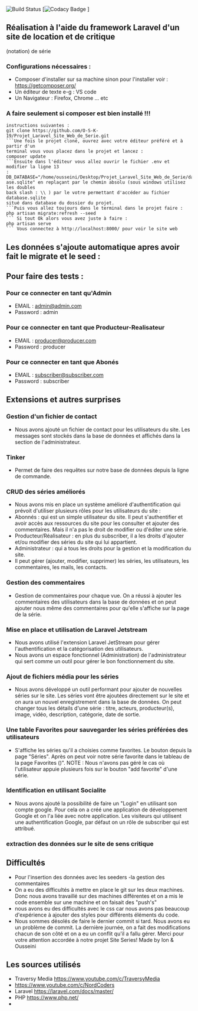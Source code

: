 ![Build
Status](https://github.com/dbeley/senscritiquescraper/workflows/CI/badge.svg)
[![Codacy
Badge](https://api.codacy.com/project/badge/Grade/e95f1fcf5d2e47b480a3ef9c98ce1b1d)
]
## Réalisation à l'aide du framework Laravel d'un site de location et de critique
(notation) de série
### Configurations nécessaires :
- Composer d'installer sur sa machine sinon pour l'installer voir :
https://getcomposer.org/
- Un éditeur de texte e-g : VS code
- Un Navigateur : Firefox, Chrome ... etc
### A faire seulement si composer est bien installé !!!
````A partir du terminal (Linux et Mac) ou gitbash (Windows), suivre les
instructions suivantes :
git clone https://github.com/O-S-K-19/Projet_Laravel_Site_Web_de_Serie.git
```Une fois le projet cloné, ouvrez avec votre éditeur préféré et à partir d'un
terminal vous vous placez dans le projet et lancez :
composer update
```Ensuite dans l'éditeur vous allez ouvrir le fichier .env et modifier la ligne 13
:
DB_DATABASE="/home/ousseini/Desktop/Projet_Laravel_Site_Web_de_Serie/database/datab
ase.sqlite" en replaçant par le chemin absolu (sous windows utilisez les doubles
back slash : \\ ) par le votre permettant d'accéder au fichier database.sqlite
situé dans database du dossier du projet.
```Puis vous allez toujours dans le terminal dans le projet faire :
php artisan migrate:refresh --seed
``` Si tout Ok alors vous avez juste à faire :
php artisan serve
``` Vous connectez à http://localhost:8000/ pour voir le site web
````
## Les données s'ajoute automatique apres avoir fait le migrate et le seed :
## Pour faire des tests :
### Pour ce connecter en tant qu'Admin
- EMAIL : admin@admin.com
- Password : admin
### Pour ce connecter en tant que Producteur-Realisateur
- EMAIL : producer@producer.com
- Password : producer
### Pour ce connecter en tant que Abonés
- EMAIL : subscriber@subscriber.com
- Password : subscriber

## Extensions et autres surprises
### Gestion d'un fichier de contact
- Nous avons ajouté un fichier de contact pour les utilisateurs du site. Les
messages sont stockés dans la base de données et affichés dans la section de
l'administrateur.
### Tinker
- Permet de faire des requêtes sur notre base de données depuis la ligne de
commande.
### CRUD des séries améliorés
- Nous avons mis en place un système amélioré d'authentification qui prévoit
d'utiliser plusieurs rôles pour les utilisateurs du site :
- Abonnés : qui est un simple utilisateur du site. Il peut s'authentifier et
avoir accès aux ressources du site pour les consulter et ajouter des commentaires.
Mais il n'a pas le droit de modifier ou d'éditer une série.
- Producteur/Réalisateur : en plus du subscriber, il a les droits d'ajouter
et/ou modifier des séries du site qui lui appartient.
- Administrateur : qui a tous les droits pour la gestion et la modification du
site.
- Il peut gérer (ajouter, modifier, supprimer) les séries, les
utilisateurs, les commentaires, les mails, les contacts.
### Gestion des commentaires
- Gestion de commentaires pour chaque vue. On a réussi à ajouter les commentaires
des utilisateurs dans la base de données et on peut ajouter nous même des
commentaires pour qu'elle s'affiche sur la page de la série.
### Mise en place et utilisation de Laravel Jetstream
- Nous avons utilisé l'extension Laravel JetStream pour gérer l'authentification
et la catégorisation des utilisateurs.
- Nous avons un espace fonctionnel (Administration) de l'administrateur qui sert
comme un outil pour gérer le bon fonctionnement du site.
### Ajout de fichiers média pour les séries
- Nous avons développé un outil performant pour ajouter de nouvelles séries sur
le site. Les séries vont être ajoutées directement sur le site et on aura un nouvel
enregistrement dans la base de données. On peut changer tous les détails d'une
série : titre, acteurs, producteur(s), image, vidéo, description, catégorie, date
de sortie.
### Une table Favorites pour sauvegarder les séries préférées des utilisateurs
- S'affiche les séries qu'il a choisies comme favorites. Le bouton depuis la page
"Séries". Après on peut voir notre série favorite dans le tableau de la page
Favorites ()".
NOTE : Nous n'avons pas géré le cas où l'utilisateur appuie plusieurs fois sur
le bouton "add favorite" d'une série.
### Identification en utilisant Socialite
- Nous avons ajouté la possibilité de faire un "Login" en utilisant son compte
google. Pour cela on a créé une application de développement Google et on l'a liée
avec notre application. Les visiteurs qui utilisent une authentification Google,
par défaut on un rôle de subscriber qui est attribué.
### extraction des données sur le site de sens critique
## Difficultés
- Pour l'insertion des données avec les seeders
-la gestion des commentaires
- On a eu des difficultés à mettre en place le git sur les deux machines. Donc
nous avons travaillé sur des machines différentes et on a mis le code ensemble sur
une machine et on faisait des "push's"
- nous avons eu des difficultés avec le css car nous avons pas beaucoup
d'expérience à ajouter des styles pour différents éléments du code.
- Nous sommes désolés de faire le dernier commit si tard. Nous avons eu un
problème de commit. La dernière journée, on a fait des modifications chacun de son
côté et on a eu un conflit qu'il a fallu gérer.
Merci pour votre attention accordée à notre projet Site Series!
Made by Ion & Ousseini
## Les sources utilisés
- Traversy Media https://www.youtube.com/c/TraversyMedia
- https://www.youtube.com/c/NordCoders
- Laravel https://laravel.com/docs/master/ 
- PHP https://www.php.net/
- 
